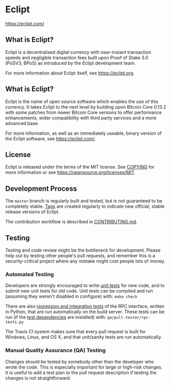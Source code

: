 Eclipt
=====================================

https://eclipt.com/

What is Eclipt?
----------------

Eclipt is a decentralised digital currency with near-instant transaction speeds and negligible transaction fees built upon Proof of Stake 3.0 (PoSV3, BPoS) as
introduced by the Eclipt development team.

For more information about Eclipt itself, see https://eclipt.org.

What is Eclipt?
----------------

Eclipt is the name of open source software which enables the use of this currency. It takes Eclipt to the next level by building upon
Bitcoin Core 0.13.2 with some patches from newer Bitcoin Core versions to offer performance enhancements, wider compatibility with third party services and a more advanced base.

For more information, as well as an immediately useable, binary version of the Eclipt software, see https://eclipt.com/.

License
-------

Eclipt is released under the terms of the MIT license. See [COPYING](COPYING) for more
information or see https://opensource.org/licenses/MIT.

Development Process
-------------------

The `master` branch is regularly built and tested, but is not guaranteed to be
completely stable. [Tags](https://github.com/ecliptchain/tags) are created
regularly to indicate new official, stable release versions of Eclipt.

The contribution workflow is described in [CONTRIBUTING.md](CONTRIBUTING.md).


Testing
-------

Testing and code review might be the bottleneck for development. Please help out by testing
other people's pull requests, and remember this is a security-critical project where any mistake might cost people
lots of money.

### Automated Testing

Developers are strongly encouraged to write [unit tests](/doc/unit-tests.md) for new code, and to
submit new unit tests for old code. Unit tests can be compiled and run
(assuming they weren't disabled in configure) with: `make check`

There are also [regression and integration tests](/qa) of the RPC interface, written
in Python, that are run automatically on the build server.
These tests can be run (if the [test dependencies](/qa) are installed) with: `qa/pull-tester/rpc-tests.py`

The Travis CI system makes sure that every pull request is built for Windows, Linux, and OS X, and that unit/sanity tests are run automatically.

### Manual Quality Assurance (QA) Testing

Changes should be tested by somebody other than the developer who wrote the
code. This is especially important for large or high-risk changes. It is useful
to add a test plan to the pull request description if testing the changes is
not straightforward.

